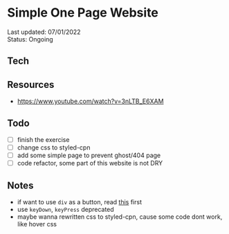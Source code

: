 # Simple One Page Website

Last updated: 07/01/2022  
Status: Ongoing

## Tech

## Resources

- <https://www.youtube.com/watch?v=3nLTB_E6XAM>

## Todo

- [ ] finish the exercise
- [ ] change css to styled-cpn
- [ ] add some simple page to prevent ghost/404 page
- [ ] code refactor, some part of this website is not DRY

## Notes

- if want to use `div` as a button, read [this](https://github.com/jsx-eslint/eslint-plugin-jsx-a11y/blob/HEAD/docs/rules/no-static-element-interactions.md) first
- use `keyDown`, `keyPress` deprecated
- maybe wanna rewritten css to styled-cpn, cause some code dont work, like hover css
